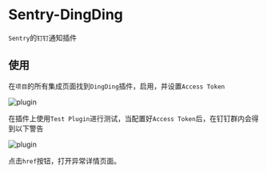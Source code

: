 # Sentry-DingDing

`Sentry`的`钉钉`通知插件

## 使用

在`项目`的所有集成页面找到`DingDing`插件，启用，并设置`Access Token`

![plugin](https://raw.githubusercontent.com/anshengme/sentry-dingding/master/docs/images/options.png)

在插件上使用`Test Plugin`进行测试，当配置好`Access Token`后，在钉钉群内会得到以下警告

![plugin](https://raw.githubusercontent.com/anshengme/sentry-dingding/master/docs/images/dingding.png)

点击`href`按钮，打开异常详情页面。
